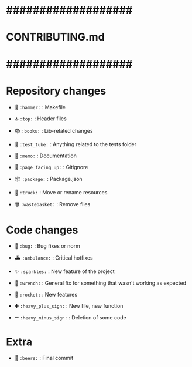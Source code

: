 # ################### #
#   CONTRIBUTING.md   #
# ################### #

# Repository changes
- 🔨 `:hammer:` : Makefile
- 🔝 `:top:` : Header files
- 📚 `:books:` : Lib-related changes

- 🧪 `:test_tube:` : Anything related to the tests folder

- 📝 `:memo:` : Documentation
- 📄 `:page_facing_up:` : Gitignore
- 📦 `:package:` : Package.json
- 🚚 `:truck:` : Move or rename resources
- 🗑️ `:wastebasket:` : Remove files

# Code changes
- 🐛 `:bug:` : Bug fixes or norm
- 🚑 `:ambulance:` : Critical hotfixes

- ✨ `:sparkles:` : New feature of the project
- 🔧 `:wrench:` : General fix for something that wasn't working as expected
- 🚀 `:rocket:` : New features

- ➕ `:heavy_plus_sign:` : New file, new function
- ➖ `:heavy_minus_sign:` : Deletion of some code

# Extra
- 🍻 `:beers:` : Final commit
